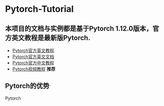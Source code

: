 # Pytorch-Tutorial
## 本项目的文档与实例都是基于Pytorch 1.12.0版本，官方英文教程是最新版Pytorch.
- [Pytorch官方英文教程](https://pytorch.org/tutorials/)   
- [Pytorch官方英文文档](https://pytorch.org/docs/1.2.0/)   
- [Pytorch官方中文教程](https://tangshusen.me/Deep-Learning-with-PyTorch-Chinese/#/chapter1/1.0)
- [Pytorch视频教程](https://www.bilibili.com/video/BV1Y7411d7Ys)  __推荐__
## Pytorch的优势
Pytorch
